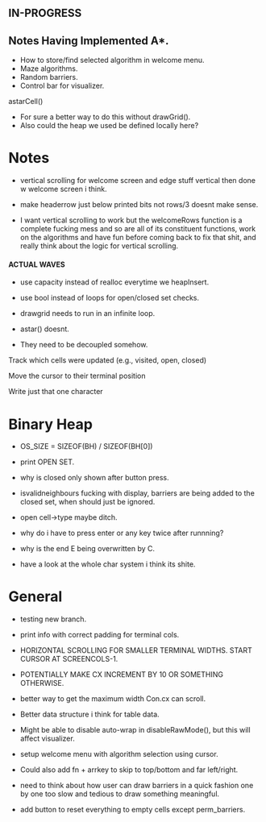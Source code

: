 ## IN-PROGRESS

## Notes Having Implemented A*.

- How to store/find selected algorithm in welcome menu.
- Maze algorithms.
- Random barriers.
- Control bar for visualizer.

astarCell()
- For sure a better way to do this without drawGrid().
- Also could the heap we used be defined locally here?



# Notes 
- vertical scrolling for welcome screen and edge stuff vertical then done w welcome screen i think.
- make headerrow just below printed bits not rows/3 doesnt make sense.

- I want vertical scrolling to work but the welcomeRows function is a complete fucking mess and so
are all of its constituent functions, work on the algorithms and have fun before coming back to fix
that shit, and really think about the logic for vertical scrolling.

#### ACTUAL WAVES

- use capacity instead of realloc everytime we heapInsert.
- use bool instead of loops for open/closed set checks.


- drawgrid needs to run in an infinite loop.
- astar() doesnt.
- They need to be decoupled somehow.

Track which cells were updated (e.g., visited, open, closed)

Move the cursor to their terminal position

Write just that one character











# Binary Heap

- OS_SIZE = SIZEOF(BH) / SIZEOF(BH[0])


- print OPEN SET.
- why is closed only shown after button press.
- isvalidneighbours fucking with display, barriers are being added to the closed set, when should just be ignored.
- open cell->type maybe ditch.
- why do i have to press enter or any key twice after runnning?
- why is the end E being overwritten by C.
- have a look at the whole char system i think its shite.

# General
- testing new branch.

- print info with correct padding for terminal cols.
- HORIZONTAL SCROLLING FOR SMALLER TERMINAL WIDTHS. START CURSOR AT SCREENCOLS-1.
- POTENTIALLY MAKE CX INCREMENT BY 10 OR SOMETHING OTHERWISE.

- better way to get the maximum width Con.cx can scroll.
- Better data structure i think for table data.


- Might be able to disable auto-wrap in disableRawMode(), but this will affect visualizer.
- setup welcome menu with algorithm selection using cursor.

- Could also add fn + arrkey to skip to top/bottom and far left/right.
- need to think about how user can draw barriers in a quick fashion one by one too slow and tedious to draw something meaningful.

- add button to reset everything to empty cells except perm_barriers.